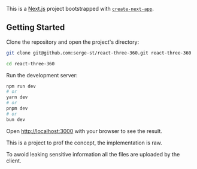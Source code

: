 This is a [Next.js](https://nextjs.org/) project bootstrapped with [`create-next-app`](https://github.com/vercel/next.js/tree/canary/packages/create-next-app).

## Getting Started

Clone the repository and open the project's directory:

```bash
git clone git@github.com:serge-st/react-three-360.git react-three-360

cd react-three-360
```

Run the development server:

```bash
npm run dev
# or
yarn dev
# or
pnpm dev
# or
bun dev
```

Open [http://localhost:3000](http://localhost:3000) with your browser to see the result.

This is a project to prof the concept, the implementation is raw.

To awoid leaking sensitive information all the files are uploaded by the client.
